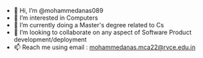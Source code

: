 - 👋 Hi, I’m @mohammedanas089
- 👀 I’m interested in Computers
- 🌱 I’m currently doing a  Master's degree related to Cs 
- 💞️ I’m looking to collaborate on any aspect of Software Product development/deployment
- 📫 Reach me using email : mohammedanas.mca22@rvce.edu.in

<!---
mohammedanas089/mohammedanas089 is a ✨ special ✨ repository because its `README.md` (this file) appears on your GitHub profile.
You can click the Preview link to take a look at your changes.
--->
